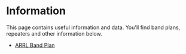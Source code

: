 # Information

This page contains useful information and data.  You'll find band
plans, repeaters and other information below.

* [ARRL Band Plan](http://www.arrl.org/band-plan)
